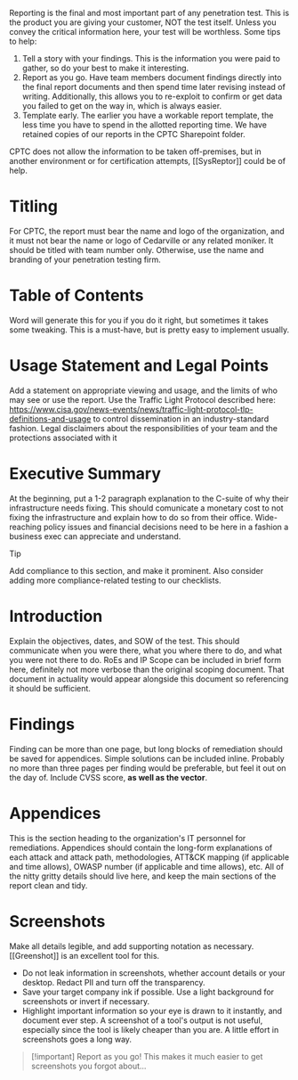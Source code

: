 Reporting is the final and most important part of any penetration test. This is the product you are giving your customer, NOT the test itself. Unless you convey the critical information here, your test will be worthless. Some tips to help:
1. Tell a story with your findings. This is the information you were paid to gather, so do your best to make it interesting. 
2. Report as you go. Have team members document findings directly into the final report documents and then spend time later revising instead of writing. Additionally, this allows you to re-exploit to confirm or get data you failed to get on the way in, which is always easier. 
3. Template early. The earlier you have a workable report template, the less time you have to spend in the allotted reporting time. We have retained copies of our reports in the CPTC Sharepoint folder. 

CPTC does not allow the information to be taken off-premises, but in another environment or for certification attempts, [[SysReptor]] could be of help.

# Titling
For CPTC, the report must bear the name and logo of the organization, and it must not bear the name or logo of Cedarville or any related moniker. It should be titled with team number only. Otherwise, use the name and branding of your penetration testing firm. 

# Table of Contents
Word will generate this for you if you do it right, but sometimes it takes some tweaking. This is a must-have, but is pretty easy to implement usually. 

# Usage Statement and Legal Points
Add a statement on appropriate viewing and usage, and the limits of who may see or use the report. Use the Traffic Light Protocol described here: https://www.cisa.gov/news-events/news/traffic-light-protocol-tlp-definitions-and-usage to control dissemination in an industry-standard fashion. Legal disclaimers about the responsibilities of your team and the protections associated with it

# Executive Summary
At the beginning, put a 1-2 paragraph explanation to the C-suite of why their infrastructure needs fixing. This should comunicate a monetary cost to not fixing the infrastructure and explain how to do so from their office. Wide-reaching policy issues and financial decisions need to be here in a fashion a business exec can appreciate and understand. 

>[!tip]
>Add compliance to this section, and make it prominent. Also consider adding more compliance-related testing to our checklists. 

# Introduction
Explain the objectives, dates, and SOW of the test. This should communicate when you were there, what you where there to do, and what you were not there to do. RoEs and IP Scope can be included in brief form here, definitely not more verbose than the original scoping document. That document in actuality would appear alongside this document so referencing it should be sufficient. 

# Findings
Finding can be more than one page, but long blocks of remediation should be saved for appendices. Simple solutions can be included inline. Probably no more than three pages per finding would be preferable, but feel it out on the day of. Include CVSS score, **as well as the vector**. 

# Appendices
This is the section heading to the organization's IT personnel for remediations. Appendices should contain the long-form explanations of each attack and attack path, methodologies, ATT&CK mapping (if applicable and time allows), OWASP number (if applicable and time allows), etc. All of the nitty gritty details should live here, and keep the main sections of the report clean and tidy. 

# Screenshots
Make all details legible, and add supporting notation as necessary. [[Greenshot]] is an excellent tool for this. 
- Do not leak information in screenshots, whether account details or your desktop. Redact PII and turn off the transparency. 
- Save your target company ink if possible. Use a light background for screenshots or invert if necessary. 
- Highlight important information so your eye is drawn to it instantly, and document ever step. A screenshot of a tool's output is not useful, especially since the tool is likely cheaper than you are. A little effort in screenshots goes a long way. 

> [!important] Report as you go! This makes it much easier to get screenshots you forgot about...
